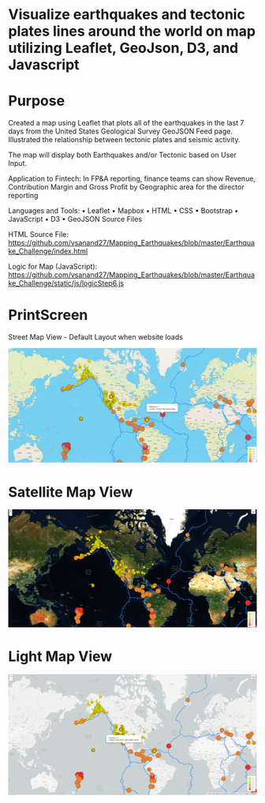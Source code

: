
# Visualize earthquakes and tectonic plates lines around the world on map utilizing Leaflet, GeoJson, D3, and Javascript

# Purpose
Created a map using Leaflet that plots all of the earthquakes in the last 7 days from the United States Geological Survey GeoJSON Feed page.  Illustrated the relationship between tectonic plates and seismic activity.

The map will display both Earthquakes and/or Tectonic based on User Input.  

Application to Fintech: In FP&A reporting, finance teams can show Revenue, Contribution Margin and Gross Profit by Geographic area for the director reporting

Languages and Tools:
•	Leaflet
•	Mapbox
•	HTML
•	CSS
•	Bootstrap
•	JavaScript
•	D3
•	GeoJSON
Source Files

HTML Source File: https://github.com/vsanand27/Mapping_Earthquakes/blob/master/Earthquake_Challenge/index.html

Logic for Map (JavaScript): https://github.com/vsanand27/Mapping_Earthquakes/blob/master/Earthquake_Challenge/static/js/logicStep6.js




# PrintScreen

Street Map View - Default Layout when website loads

![alt text](https://github.com/vsanand27/Mapping_Earthquakes/blob/master/Map%20-%20Street%20View.PNG)

# Satellite Map View

![alt text](https://github.com/vsanand27/Mapping_Earthquakes/blob/master/Map%20-%20Satellite%20View.PNG)


# Light Map View

![alt text](https://github.com/vsanand27/Mapping_Earthquakes/blob/master/Map%20-%20Light%20View.PNG)
